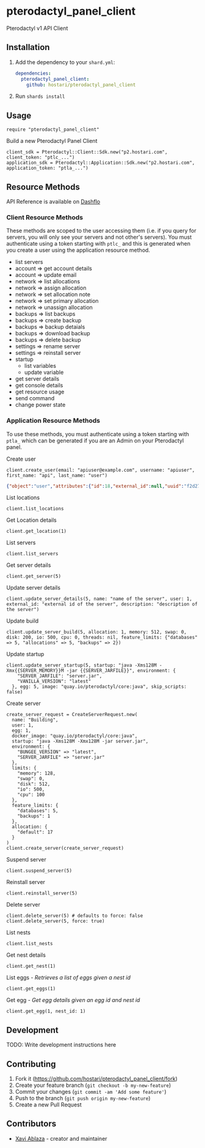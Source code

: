 # pterodactyl_panel_client

Pterodactyl v1 API Client

## Installation

1. Add the dependency to your `shard.yml`:

   ```yaml
   dependencies:
     pterodactyl_panel_client:
       github: hostari/pterodactyl_panel_client
   ```

2. Run `shards install`

## Usage

```crystal
require "pterodactyl_panel_client"
```

Build a new Pterodactyl Panel Client
```crystal
client_sdk = Pterodactyl::Client::Sdk.new("p2.hostari.com", client_token: "ptlc_...")
application_sdk = Pterodactyl::Application::Sdk.new("p2.hostari.com", application_token: "ptla_...")
```

## Resource Methods

API Reference is available on [Dashflo](https://dashflo.net/docs/api/pterodactyl/v1/#req_802e27a56fe142c99db4106d8e8e8892)

### Client Resource Methods

These methods are scoped to the user accessing them (i.e. if you query for servers, you will only see your servers and not other's servers). You must authenticate using a token starting with `ptlc_` and this is generated when you create a user using the application resource method.

- list servers
- account => get account details
- account => update email
- network => list allocations
- network => assign allocation
- network => set allocation note
- network => set primary allocation
- network => unassign allocation
- backups => list backups
- backups => create backup
- backups => backup detaials
- backups => download backup
- backups => delete backup
- settings => rename server
- settings => reinstall server
- startup
  - list variables
  - update variable
- get server details
- get console details
- get resource usage
- send command
- change power state

### Application Resource Methods

To use these methods, you must authenticate using a token starting with `ptla_` which can be generated if you are an Admin on your Pterodactyl panel.

Create user
```crystal
client.create_user(email: "apiuser@example.com", username: "apiuser", first_name: "api", last_name: "user")
```

```json
{"object":"user","attributes":{"id":18,"external_id":null,"uuid":"f2d27757-38b5-4fa2-811a-b41397c0a470","username":"xaviapitest8","email":"xavi+apitest8@hostari.com","language":"en","root_admin":false,"2fa":false,"avatar_url":"https:\/\/www.gravatar.com\/avatar\/30532f3d3853d1c7949849dabe641fc2.jpg","admin_role_id":null,"role_name":null,"created_at":"2023-02-13T18:11:36+00:00","updated_at":"2023-02-13T18:11:36+00:00"},"meta":{"token":"ptlc_U1XFrTgLb8PLqoGNzyCoFFwRtbgiA3IyYzdegLfbXTe"}}
```

List locations
```crystal
client.list_locations
```

Get Location details
```crystal
client.get_location(1)
```

List servers
```crystal
client.list_servers
```

Get server details
```crystal
client.get_server(5)
```

Update server details
```crystal
client.update_server_details(5, name: "name of the server", user: 1, external_id: "external id of the server", description: "description of the server")
```

Update build
```crystal
client.update_server_build(5, allocation: 1, memory: 512, swap: 0, disk: 200, io: 500, cpu: 0, threads: nil, feature_limits: {"databases" => 5, "allocations" => 5, "backups" => 2})
```

Update startup
```crystal
client.update_server_startup(5, startup: "java -Xms128M -Xmx{{SERVER_MEMORY}}M -jar {{SERVER_JARFILE}}", environment: {
    "SERVER_JARFILE": "server.jar",
    "VANILLA_VERSION": "latest"
  }, egg: 5, image: "quay.io/pterodactyl/core:java", skip_scripts: false)
```

Create server
```crystal
create_server_request = CreateServerRequest.new(
  name: "Building",
  user: 1,
  egg: 1,
  docker_image: "quay.io/pterodactyl/core:java",
  startup: "java -Xms128M -Xmx128M -jar server.jar",
  environment: {
    "BUNGEE_VERSION" => "latest",
    "SERVER_JARFILE" => "server.jar"
  },
  limits: {
    "memory": 128,
    "swap": 0,
    "disk": 512,
    "io": 500,
    "cpu": 100
  },
  feature_limits: {
    "databases": 5,
    "backups": 1
  },
  allocation: {
    "default": 17
  }
)
client.create_server(create_server_request)
```

Suspend server
```crystal
client.suspend_server(5)
```

Reinstall server
```crystal
client.reinstall_server(5)
```

Delete server
```crystal
client.delete_server(5) # defaults to force: false
client.delete_server(5, force: true)
```

List nests
```crystal
client.list_nests
```

Get nest details
```crystal
client.get_nest(1)
```

List eggs - *Retrieves a list of eggs given a nest id*
```crystal
client.get_eggs(1)
```

Get egg - *Get egg details given an egg id and nest id*
```crystal
client.get_egg(1, nest_id: 1)
```

## Development

TODO: Write development instructions here

## Contributing

1. Fork it (<https://github.com/hostari/pterodactyl_panel_client/fork>)
2. Create your feature branch (`git checkout -b my-new-feature`)
3. Commit your changes (`git commit -am 'Add some feature'`)
4. Push to the branch (`git push origin my-new-feature`)
5. Create a new Pull Request

## Contributors

- [Xavi Ablaza](https://github.com/xaviablaza) - creator and maintainer

